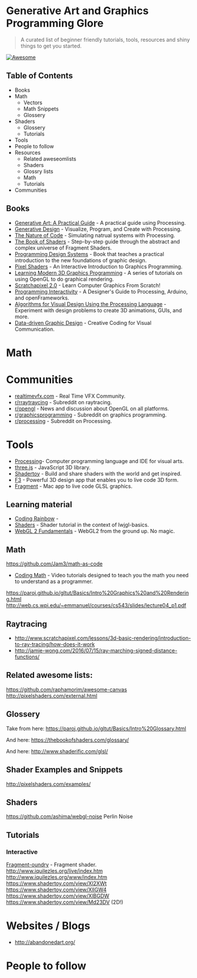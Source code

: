 # Generative Art and Graphics Programming Glore
> A curated list of beginner friendly tutorials, tools, resources and shiny things to get you started.

[![Awesome](https://cdn.rawgit.com/sindresorhus/awesome/d7305f38d29fed78fa85652e3a63e154dd8e8829/media/badge.svg)](https://github.com/sindresorhus/awesome)

## Table of Contents
* Books
* Math
  * Vectors
  * Math Snippets
  * Glossery
* Shaders
  * Glossery
  * Tutorials
* Tools
* People to follow
* Resources
  * Related aweseomlists
  * Shaders
  * Glossry lists
  * Math
  * Tutorials
* Communities

## Books
- [Generative Art: A Practical Guide](http://zenbullets.com/book.php) - A practical guide using Processing. 
- [Generative Design](http://www.generative-gestaltung.de/) - Visualize, Program, and Create with Processing.
- [The Nature of Code](http://natureofcode.com/) - Simulating natrual systems with Processing. 
- [The Book of Shaders](https://thebookofshaders.com/) - Step-by-step guide through the abstract and complex universe of Fragment Shaders.
- [Programming Design Systems](https://programmingdesignsystems.com/) - Book that teaches a practical introduction to the new foundations of graphic design.
- [Pixel Shaders](http://pixelshaders.com/) - An Interactive Introduction
to Graphics Programming.
- [Learning Modern 3D Graphics Programming](https://paroj.github.io/gltut/) - A series of tutorials on using OpenGL to do graphical rendering.
- [Scratchapixel 2.0](http://www.scratchapixel.com/) - Learn Computer Graphics From Scratch!
- [Programming Interactivity](http://shop.oreilly.com/product/9780596154158.do) - A Designer's Guide to Processing, Arduino, and openFrameworks.
- [Algorithms for Visual Design Using the Processing Language](https://www.amazon.com/gp/0470375485/) - Experiment with design problems to create 3D animations, GUIs, and more. 
- [Data-driven Graphic Design](https://www.amazon.com/dp/1472578309/) - Creative Coding for Visual Communication.

# Math

# Communities
- [realtimevfx.com](https://realtimevfx.com/]) - Real Time VFX Community. 
- [r/rraytraycing](https://www.reddit.com/r/raytracing/]) - Subreddit on raytracing.
- [r/opengl](https://www.reddit.com/r/opengl/]) - News and discussion about OpenGL on all platforms.
- [r/graphicsprogramming](https://www.reddit.com/r/GraphicsProgramming/]) - Subreddit on graphics programming.
- [r/processing](https://www.reddit.com/r/processing/) - Subreddit on Processing.


# Tools
- [Processing]()- Computer programming language and IDE for visual arts.
- [three.js](https://github.com/mrdoob/three.js/) - JavaScript 3D library.
- [Shadertoy](https://www.shadertoy.com/) - Build and share shaders with the world and get inspired.
- [F3](http://www.syedrezaali.com/f3-mac-app/) - Powerful 3D design app that enables you to live code 3D form.
- [Fragment](http://www.syedrezaali.com/store/fragment-osx-app) - Mac app to live code GLSL graphics.


## Learning material
- [Coding Rainbow](https://www.youtube.com/user/shiffman) - 
- [Shaders](https://github.com/mattdesl/lwjgl-basics/wiki/Shaders) - Shader tutorial in the context of lwjgl-basics.
- [WebGL 2 Fundamentals](http://webgl2fundamentals.org/) - WebGL2 from the ground up. No magic.

## Math
https://github.com/Jam3/math-as-code
- [Coding Math](https://www.youtube.com/user/codingmath) - Video tutorials designed to teach you the math you need to understand as a programmer.

https://paroj.github.io/gltut/Basics/Intro%20Graphics%20and%20Rendering.html
http://web.cs.wpi.edu/~emmanuel/courses/cs543/slides/lecture04_p1.pdf

## Raytracing
- http://www.scratchapixel.com/lessons/3d-basic-rendering/introduction-to-ray-tracing/how-does-it-work
- http://jamie-wong.com/2016/07/15/ray-marching-signed-distance-functions/


## Related awesome lists:
https://github.com/raphamorim/awesome-canvas
http://pixelshaders.com/external.html


## Glossery
Take from here:
https://paroj.github.io/gltut/Basics/Intro%20Glossary.html

And here:
https://thebookofshaders.com/glossary/

And here:
http://www.shaderific.com/glsl/


## Shader Examples and Snippets
http://pixelshaders.com/examples/

## Shaders
https://github.com/ashima/webgl-noise Perlin Noise

## Tutorials
### Interactive
[Fragment-oundry](http://hughsk.io/fragment-foundry) - Fragment shader.
http://www.iquilezles.org/live/index.htm
http://www.iquilezles.org/www/index.htm
https://www.shadertoy.com/view/Xl2XWt
https://www.shadertoy.com/view/XllGW4
https://www.shadertoy.com/view/XlBGDW
https://www.shadertoy.com/view/Md23DV (2D!)


# Websites / Blogs
- http://abandonedart.org/


# People to follow
